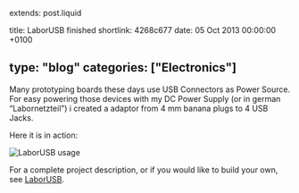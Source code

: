 extends: post.liquid

title: LaborUSB finished
shortlink: 4268c677
date: 05 Oct 2013 00:00:00 +0100

type: "blog"
categories: ["Electronics"]
---

Many prototyping boards these days use USB Connectors as Power Source. For easy powering those devices with my DC Power Supply
(or in german “Labornetzteil”) i created a adaptor from 4 mm banana plugs to 4 USB Jacks.

<!-- more -->

Here it is in action:

![LaborUSB usage](LaborUSB_Usage.jpg)

For a complete project description, or if you would like to build your own, see [LaborUSB](laborusb).
